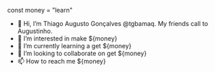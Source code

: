 const money = "learn"

- 👋 Hi, I’m Thiago Augusto Gonçalves @tgbamaq. My friends call to Augustinho.
- 👀 I’m interested in make ${money}
- 🌱 I’m currently learning a get ${money}
- 💞️ I’m looking to collaborate on get ${money}
- 📫 How to reach me ${money}

<!---
tgbamaq/tgbamaq is a ✨ special ✨ repository because its `README.md` (this file) appears on your GitHub profile.
You can click the Preview link to take a look at your changes.
--->
